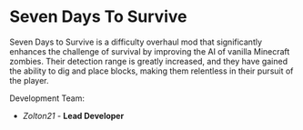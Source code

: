 # Seven Days To Survive
<p>Seven Days to Survive is a difficulty overhaul mod that significantly enhances the challenge of survival by improving the AI of vanilla Minecraft zombies. Their detection range is greatly increased, and they have gained the ability to dig and place blocks, making them relentless in their pursuit of the player.

<br>


Development Team:<br>
* <i>Zolton21</i> - <b>Lead Developer</b><br>
